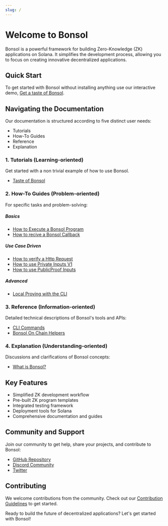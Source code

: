 ```yaml
---
slug: /
---
```


# Welcome to Bonsol

Bonsol is a powerful framework for building Zero-Knowledge (ZK) applications on Solana. It simplifies the development process, allowing you to focus on creating innovative decentralized applications.

## Quick Start

To get started with Bonsol without installing anything use our interactive demo, [Get a taste of Bonsol](/docs/tutorials/a-taste-of-bonsol).

## Navigating the Documentation

Our documentation is structured according to five distinct user needs:

- Tutorials
- How-To Guides
- Reference
- Explanation

### 1. Tutorials (Learning-oriented)
Get started with a non trivial example of how to use Bonsol.

- [Taste of Bonsol](/docs/tutorials/a-taste-of-bonsol)


### 2. How-To Guides (Problem-oriented)

For specific tasks and problem-solving:

##### Basics
- [How to Execute a Bonsol Program](/docs/how-to/interact-with-contracts#execute-a-bonsol-program)
- [How to recive a Bonsol Callback](/docs/how-to/interact-with-contracts#recieve-a-bonsol-callback)
##### Use Case Driven
- [How to verify a Http Request](/docs/how-to/verify-http-request)
- [How to use Private Inputs V1](/docs/how-to/private-inputs-v1)
- [How to use PublicProof Inputs](/docs/how-to/public-proof-inputs) 
##### Advanced
- [Local Proving with the CLI](/docs/how-to/local-proving-cli)



### 3. Reference (Information-oriented)

Detailed technical descriptions of Bonsol's tools and APIs:
- [CLI Commands](/docs/reference/cli-commands)
- [Bonsol On Chain Helpers](/docs/reference/contract-interfaces)


### 4. Explanation (Understanding-oriented)

Discussions and clarifications of Bonsol concepts:
- [What is Bonsol?](/docs/explanation/what-is-bonsol)


## Key Features

- Simplified ZK development workflow
- Pre-built ZK program templates
- Integrated testing framework
- Deployment tools for Solana
- Comprehensive documentation and guides

## Community and Support

Join our community to get help, share your projects, and contribute to Bonsol:

- [GitHub Repository](https://github.com/anagrambuild/bonsol)
- [Discord Community](https://discord.gg/bonsol)
- [Twitter](https://twitter.com/bonsol)

## Contributing

We welcome contributions from the community. Check out our [Contribution Guidelines](https://github.com/anagrambuild/bonsol/blob/main/CONTRIBUTING.md) to get started.

Ready to build the future of decentralized applications? Let's get started with Bonsol!
